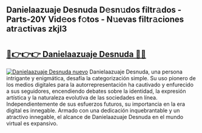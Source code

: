 ## Danielaazuaje Desnuda D𝚎sn𝚞dos filtr𝚊dos - Parts-20Y Vid𝚎os f𝚘tos - N𝚞evas filtr𝚊ciones atr𝚊ctivas zkjI3

# <h2><a href="http://mb87o4z.tromn.icu/?c=Danielaazuaje+Desnuda">🔗👉👉👉 Danielaazuaje Desnuda 🔗🔗</a></h2>

[![Danielaazuaje Desnuda nuevo](https://i.imgur.com/pEAQMta.gif)](http://mb87o4z.tromn.icu/?c=Danielaazuaje+Desnuda)
Danielaazuaje Desnuda, una persona intrigante y enigmática, desafía la categorización simple. Su uso pionero de los medios digitales para la autorrepresentación ha cautivado y enfurecido a sus seguidores, encendiendo debates sobre la identidad, la expresión artística y la naturaleza evolutiva de las sociedades en línea. Independientemente de sus esfuerzos futuros, su importancia en la era digital es innegable. Armado con una dedicación inquebrantable y un atractivo innegable, el alcance de Danielaazuaje Desnuda en el mundo virtual es expansivo.
